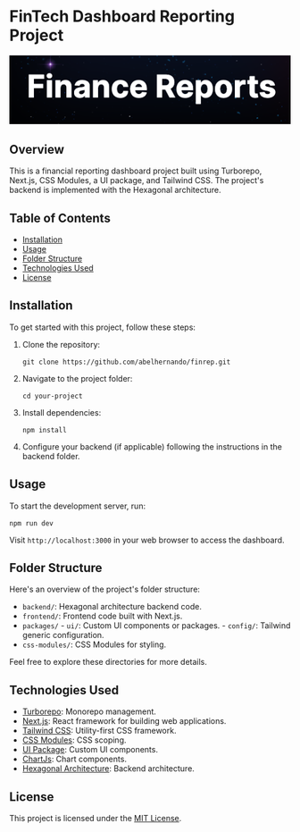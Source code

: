 # FinTech Dashboard Reporting Project

![Project Logo](assets/title-screen.png)

## Overview

This is a financial reporting dashboard project built using Turborepo, Next.js, CSS Modules, a UI package, and Tailwind CSS. The project's backend is implemented with the Hexagonal architecture.

## Table of Contents

-   [Installation](#installation)
-   [Usage](#usage)
-   [Folder Structure](#folder-structure)
-   [Technologies Used](#technologies-used)
-   [License](#license)

## Installation

To get started with this project, follow these steps:

1. Clone the repository:

    ```shell
    git clone https://github.com/abelhernando/finrep.git
    ```

2. Navigate to the project folder:

    ```shell
    cd your-project
    ```

3. Install dependencies:

    ```shell
    npm install
    ```

4. Configure your backend (if applicable) following the instructions in the backend folder.

## Usage

To start the development server, run:

```shell
npm run dev
```

Visit `http://localhost:3000` in your web browser to access the dashboard.

## Folder Structure

Here's an overview of the project's folder structure:

-   `backend/`: Hexagonal architecture backend code.
-   `frontend/`: Frontend code built with Next.js.
-   `packages/` - `ui/`: Custom UI components or packages. - `config/`: Tailwind generic configuration.
-   `css-modules/`: CSS Modules for styling.

Feel free to explore these directories for more details.

## Technologies Used

-   [Turborepo](https://turbo.build/repo/docs): Monorepo management.
-   [Next.js](https://nextjs.org/): React framework for building web applications.
-   [Tailwind CSS](https://tailwindcss.com/): Utility-first CSS framework.
-   [CSS Modules](https://github.com/css-modules/css-modules): CSS scoping.
-   [UI Package](https://github.com/abelhernando/finrep/tree/main/packages/ui): Custom UI components.
-   [ChartJs](https://www.chartjs.org/docs/latest/): Chart components.
-   [Hexagonal Architecture](https://link-to-hexagonal-architecture.com): Backend architecture.

## License

This project is licensed under the [MIT License](LICENSE).
